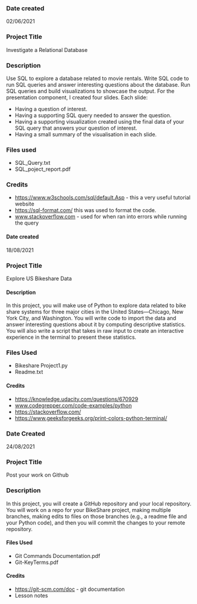 
### Date created
02/06/2021

### Project Title
Investigate a Relational Database

### Description
Use SQL to explore a database related to movie rentals. Write SQL code to run SQL queries and answer interesting questions about the database. Run SQL queries and build visualizations to showcase the output. For the presentation component, I created four slides. Each slide:

- Having a question of interest.
- Having a supporting SQL query needed to answer the question.
- Having a supporting visualization created using the final data of your SQL query that answers your question of interest.
- Having a small summary of the visualisation in each slide.

### Files used
- SQL_Query.txt
- SQL_poject_report.pdf

### Credits
- https://www.w3schools.com/sql/default.Asp - this a very useful tutorial website
- https://sql-format.com/ this was used to format the code.
- www.stackoverflow.com - used for when ran into errors while running the query


#### Date created
18/08/2021

### Project Title
Explore US Bikeshare Data

#### Description
In this project, you will make use of Python to explore data related to bike share systems for three major cities in the United States—Chicago, New York City, and Washington. You will write code to import the data and answer interesting questions about it by computing descriptive statistics. You will also write a script that takes in raw input to create an interactive experience in the terminal to present these statistics.

### Files Used
- Bikeshare Project1.py
- Readme.txt

#### Credits
- https://knowledge.udacity.com/questions/670929
- www.codegrepper.com/code-examples/python
- https://stackoverflow.com/
- https://www.geeksforgeeks.org/print-colors-python-terminal/


### Date Created
24/08/2021

### Project Title
Post your work on Github

### Description
In this project, you will create a GitHub repository and your local repository. You will work on a repo for your BikeShare project, making multiple branches, making edits to files on those branches (e.g., a readme file and your Python code), and then you will commit the changes to your remote repository.

#### Files Used
- Git Commands Documentation.pdf
- Git-KeyTerms.pdf

#### Credits
- https://git-scm.com/doc - git documentation
- Lesson notes
